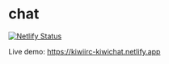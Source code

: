 # chat
[![Netlify Status](https://api.netlify.com/api/v1/badges/ab708f47-1e00-4571-a489-cabc9c85afb4/deploy-status)](https://app.netlify.com/sites/kiwiirc-kiwichat/deploys)

Live demo: https://kiwiirc-kiwichat.netlify.app


